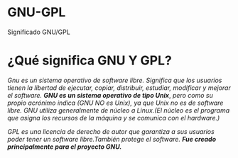 # GNU-GPL
Significado GNU/GPL
# ¿Qué significa GNU Y GPL?

_Gnu es un sistema operativo de software libre. Significa que los usuarios tienen la libertad de ejecutar, copiar, distribuir, estudiar, modificar y mejorar el software._
***GNU es un sistema operativo de tipo Unix***, *pero como su propio acrónimo indica (GNU NO es Unix), ya que Unix no es de software libre. GNU utiliza generalmente de núcleo a Linux.(El núcleo es el programa que asigna los recursos de la máquina y se comunica con el hardware.)*

_GPL es una licencia de derecho de autor que garantiza a sus usuarios poder tener un software libre.También protege el software._
___Fue creado principalmente para el proyecto GNU.___
